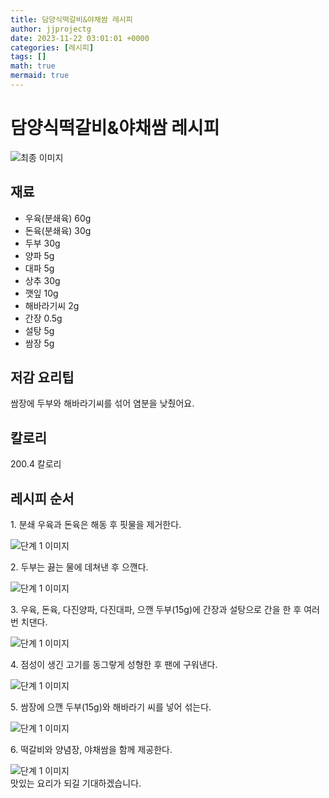 ```yaml
---
title: 담양식떡갈비&야채쌈 레시피
author: jjprojectg
date: 2023-11-22 03:01:01 +0000
categories: [레시피]
tags: []
math: true
mermaid: true
---
```

<meta name="og:type" content="website"/>
<meta charset="UTF-8"/>
<div class="header">
  <h1>담양식떡갈비&야채쌈 레시피</h1>
</div>

<div class="container my-4">
  <div class="row">
    <div class="col-12 col-md-6">
      <div class="recipe-image">
        <img src="http://www.foodsafetykorea.go.kr/uploadimg/20200313/20200313112428_1584066268285.JPG" class="step-image" alt="최종 이미지"/>
      </div>
    </div>
    <div class="col-12 col-md-6">
      <div class="ingredients">
        <h2>재료</h2>
        <ul class="card">
          <li> 우육(분쇄육) 60g </li>
          <li>  돈육(분쇄육) 30g </li>
          <li>  두부 30g </li>
          <li>  양파 5g </li>
          <li>  대파 5g </li>
          <li>  상추 30g </li>
          <li>  깻잎 10g </li>
          <li>  해바라기씨 2g </li>
          <li>  간장 0.5g </li>
          <li>  설탕 5g </li>
          <li>  쌈장 5g </li>
</ul>
      </div>
    </div>
    <div class="col-12 col-md-6">
      <div class="ingredients">
        <h2>저감 요리팁</h2>
        <div class="card"> 
          <p>
            쌈장에 두부와 해바라기씨를 섞어 염분을 낮췄어요.
          </p>
        </div>
      </div>
      <div class="ingredients">
        <h2>칼로리</h2>
        <div class="card"> 
          <p>
            200.4 칼로리
          </p>
        </div>
      </div>
    </div>
  </div>

  <h2 class="my-4">레시피 순서</h2>
  <div class="card recipe-card">
    <div class="card-body recipe-step">
      <p class="card-text step-description">1. 분쇄 우육과 돈육은 해동 후 핏물을 제거한다.</p>
      <img src="http://www.foodsafetykorea.go.kr/uploadimg/20200313/20200313104524_1584063924063.JPG" alt="단계 1 이미지" class="step-image"/>
    </div>
  </div>
  <div class="card recipe-card">
    <div class="card-body recipe-step">
      <p class="card-text step-description">2. 두부는 끓는 물에 데쳐낸 후 으깬다.</p>
      <img src="http://www.foodsafetykorea.go.kr/uploadimg/20200313/20200313104557_1584063957402.JPG" alt="단계 1 이미지" class="step-image"/>
    </div>
  </div>
  <div class="card recipe-card">
    <div class="card-body recipe-step">
      <p class="card-text step-description">3. 우육, 돈육, 다진양파, 다진대파, 으깬 두부(15g)에 간장과 설탕으로 간을 한 후 여러번 치댄다.</p>
      <img src="http://www.foodsafetykorea.go.kr/uploadimg/20200313/20200313104616_1584063976952.JPG" alt="단계 1 이미지" class="step-image"/>
    </div>
  </div>
  <div class="card recipe-card">
    <div class="card-body recipe-step">
      <p class="card-text step-description">4. 점성이 생긴 고기를 동그랗게 성형한 후 팬에 구워낸다.</p>
      <img src="http://www.foodsafetykorea.go.kr/uploadimg/20200313/20200313104631_1584063991222.JPG" alt="단계 1 이미지" class="step-image"/>
    </div>
  </div>
  <div class="card recipe-card">
    <div class="card-body recipe-step">
      <p class="card-text step-description">5. 쌈장에 으깬 두부(15g)와 해바라기 씨를 넣어 섞는다.</p>
      <img src="http://www.foodsafetykorea.go.kr/uploadimg/20200313/20200313104654_1584064014577.JPG" alt="단계 1 이미지" class="step-image"/>
    </div>
  </div>
  <div class="card recipe-card">
    <div class="card-body recipe-step">
      <p class="card-text step-description">6. 떡갈비와 양념장, 야채쌈을 함께 제공한다.</p>
      <img src="http://www.foodsafetykorea.go.kr/uploadimg/20200313/20200313104711_1584064031363.JPG" alt="단계 1 이미지" class="step-image"/>
    </div>
  </div>

</div>
맛있는 요리가 되길 기대하겠습니다.
